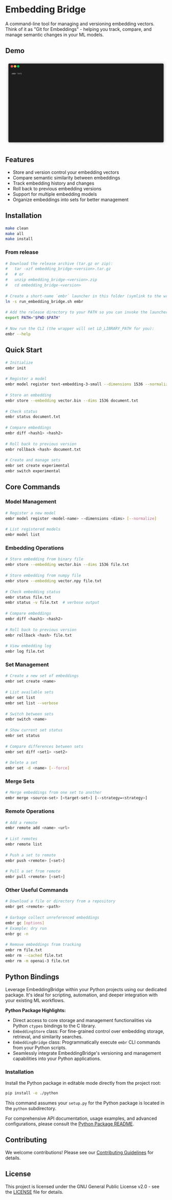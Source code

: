 # Embedding Bridge

A command-line tool for managing and versioning embedding vectors. Think of it as "Git for Embeddings" - helping you track, compare, and manage semantic changes in your ML models.

## Demo

<img src="demo.gif" alt="demo" />

## Features

- Store and version control your embedding vectors
- Compare semantic similarity between embeddings
- Track embedding history and changes
- Roll back to previous embedding versions
- Support for multiple embedding models
- Organize embeddings into sets for better management

## Installation

```bash
make clean
make all
make install
```

### From release

```bash
# Download the release archive (tar.gz or zip):
#   tar -xzf embedding_bridge-<version>.tar.gz
#   # or
#   unzip embedding_bridge-<version>.zip
#   cd embedding_bridge-<version>

# Create a short-name `embr` launcher in this folder (symlink to the wrapper):
ln -s run_embedding_bridge.sh embr

# Add the release directory to your PATH so you can invoke the launcher:
export PATH="$PWD:$PATH"

# Now run the CLI (the wrapper will set LD_LIBRARY_PATH for you):
embr --help
```

## Quick Start

```bash
# Initialize
embr init

# Register a model
embr model register text-embedding-3-small --dimensions 1536 --normalize

# Store an embedding
embr store --embedding vector.bin --dims 1536 document.txt

# Check status
embr status document.txt

# Compare embeddings
embr diff <hash1> <hash2>

# Roll back to previous version
embr rollback <hash> document.txt

# Create and manage sets
embr set create experimental
embr switch experimental
```


## Core Commands

### Model Management
```bash
# Register a new model
embr model register <model-name> --dimensions <dims> [--normalize]

# List registered models
embr model list
```

### Embedding Operations
```bash
# Store embedding from binary file
embr store --embedding vector.bin --dims 1536 file.txt

# Store embedding from numpy file
embr store --embedding vector.npy file.txt

# Check embedding status
embr status file.txt
embr status -v file.txt  # verbose output

# Compare embeddings
embr diff <hash1> <hash2>

# Roll back to previous version
embr rollback <hash> file.txt

# View embedding log
embr log file.txt
```

### Set Management
```bash
# Create a new set of embeddings
embr set create <name>

# List available sets
embr set list
embr set list --verbose

# Switch between sets
embr switch <name>

# Show current set status
embr set status

# Compare differences between sets
embr set diff <set1> <set2>

# Delete a set
embr set -d <name> [--force]
```

### Merge Sets
```bash
# Merge embeddings from one set to another
embr merge <source-set> [<target-set>] [--strategy=<strategy>]
```

### Remote Operations
```bash
# Add a remote
embr remote add <name> <url>

# List remotes
embr remote list

# Push a set to remote
embr push <remote> [<set>]

# Pull a set from remote
embr pull <remote> [<set>]
```

### Other Useful Commands
```bash
# Download a file or directory from a repository
embr get <remote> <path>

# Garbage collect unreferenced embeddings
embr gc [options]
# Example: dry run
enbr gc -n

# Remove embeddings from tracking
embr rm file.txt
embr rm --cached file.txt
embr rm -m openai-3 file.txt
```

## Python Bindings

Leverage EmbeddingBridge within your Python projects using our dedicated package. It's ideal for scripting, automation, and deeper integration with your existing ML workflows.

**Python Package Highlights:**

-   Direct access to core storage and management functionalities via Python `ctypes` bindings to the C library.
-   `EmbeddingStore` class: For fine-grained control over embedding storage, retrieval, and similarity searches.
-   `EmbeddingBridge` class: Programmatically execute `embr` CLI commands from your Python scripts.
-   Seamlessly integrate EmbeddingBridge's versioning and management capabilities into your Python applications.

### Installation

Install the Python package in editable mode directly from the project root:
```bash
pip install -e ./python
```
This command assumes your `setup.py` for the Python package is located in the `python` subdirectory.

For comprehensive API documentation, usage examples, and advanced configurations, please consult the [Python Package README](python/README.md).

## Contributing

We welcome contributions! Please see our [Contributing Guidelines](CONTRIBUTING.md) for details.

## License

This project is licensed under the GNU General Public License v2.0 - see the [LICENSE](LICENSE) file for details. 
